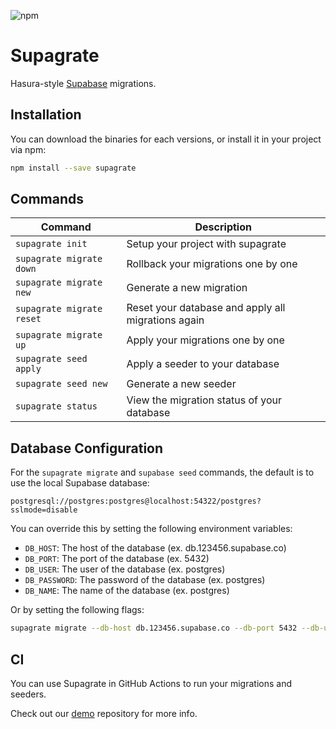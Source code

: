 ![npm](https://img.shields.io/npm/v/supagrate)


# Supagrate

Hasura-style [Supabase](https://supabase.com/) migrations.

## Installation

You can download the binaries for each versions, or install it in your project via npm:

```bash
npm install --save supagrate
```

## Commands

| Command                   | Description                                        |
|---------------------------|----------------------------------------------------|
| `supagrate init`          | Setup your project with supagrate                  |
| `supagrate migrate down`  | Rollback your migrations one by one                |
| `supagrate migrate new`   | Generate a new migration                           |
| `supagrate migrate reset` | Reset your database and apply all migrations again |
| `supagrate migrate up`    | Apply your migrations one by one                   |
| `supagrate seed apply`    | Apply a seeder to your database                    |
| `supagrate seed new`      | Generate a new seeder                              |
| `supagrate status`        | View the migration status of your database         |

## Database Configuration

For the `supagrate migrate` and `supabase seed` commands, the default is to use the local Supabase database: 

```
postgresql://postgres:postgres@localhost:54322/postgres?sslmode=disable
```

You can override this by setting the following environment variables: 

- `DB_HOST`: The host of the database (ex. db.123456.supabase.co)
- `DB_PORT`: The port of the database (ex. 5432)
- `DB_USER`: The user of the database (ex. postgres)
- `DB_PASSWORD`: The password of the database (ex. postgres)
- `DB_NAME`: The name of the database (ex. postgres)

Or by setting the following flags:

```bash
supagrate migrate --db-host db.123456.supabase.co --db-port 5432 --db-user postgres --db-password postgres --db-name postgres
```

## CI

You can use Supagrate in GitHub Actions to run your migrations and seeders. 

Check out our [demo](https://github.com/supagrate/demo) repository for more info.